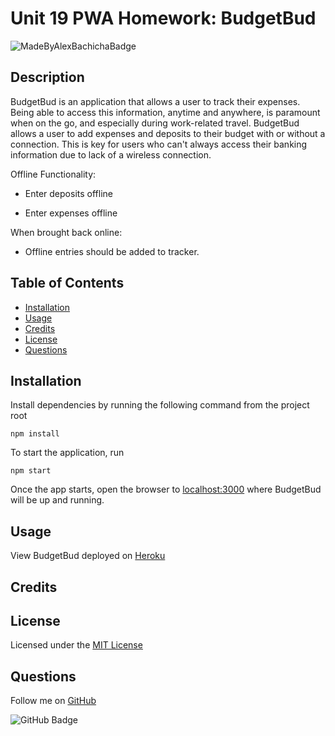 # Unit 19 PWA Homework: BudgetBud

![MadeByAlexBachichaBadge](https://img.shields.io/badge/made%20by-alexbachicha-success)

## Description

BudgetBud is an application that allows a user to track their expenses. Being able to access this information, anytime and anywhere, is paramount when on the go, and especially during work-related travel. BudgetBud allows a user to add expenses and deposits to their budget with or without a connection. This is key for users who can't always access their banking information due to lack of a wireless connection.

Offline Functionality:

  * Enter deposits offline

  * Enter expenses offline

When brought back online:

  * Offline entries should be added to tracker.


## Table of Contents

- [Installation](#installation)
- [Usage](#usage)
- [Credits](#credits)
- [License](#license)
- [Questions](#questions)


## Installation

Install dependencies by running the following command from the project root
```
npm install
```

To start the application, run
```
npm start
```

Once the app starts, open the browser to [localhost:3000](http://localhost:3000) where BudgetBud will be up and running.


## Usage

View BudgetBud deployed on [Heroku](https://blooming-meadow-60843.herokuapp.com/)

## Credits



## License

Licensed under the [MIT License](LICENSE.txt)


## Questions 

Follow me on [GitHub](https://github.com/alexbachicha)

![GitHub Badge](https://img.shields.io/github/followers/alexbachicha?label=Questions%3F&style=social)
